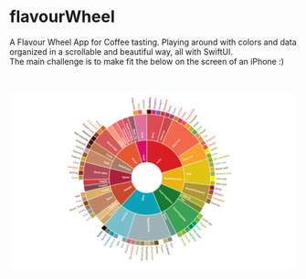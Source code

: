 # flavourWheel
 A Flavour Wheel App for Coffee tasting. Playing around with colors and data organized in a scrollable and beautiful way, all with SwiftUI.  
 The main challenge is to make fit the below on the screen of an iPhone :)
 
<br>
<p align="center">
  <img src="flavor-wheel-en.png" width="1000"  title="NiceWeather">&nbsp;&nbsp;&nbsp;&nbsp;&nbsp;

</p>
<br></br>
